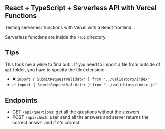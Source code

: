 ## React + TypeScript + Serverless API with Vercel Functions

Testing serverless functions with Vercel with a React frontend. 

Serverless functions are inside the `/api` directory.

## Tips
This took me a while to find out...
If you need to import a file from outside of `api` folder, you have to specify the file extension:
* ❌ `import { SubmitRequestValidator } from "../validators/index"`
* ✅ `import { SubmitRequestValidator } from "../validators/index.js"`

## Endpoints
* GET `/api/questions`: get all the questions without the answers.
* POST `/api/check`: user send all the answers and server returns the correct answer and if it's correct.

